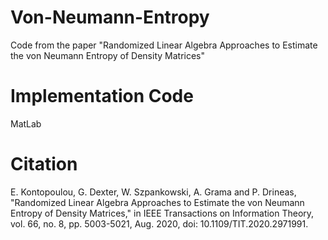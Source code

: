 # Von-Neumann-Entropy
Code from the paper "Randomized Linear Algebra Approaches to Estimate the von Neumann Entropy of Density Matrices"

# Implementation Code
MatLab

# Citation
E. Kontopoulou, G. Dexter, W. Szpankowski, A. Grama and P. Drineas, "Randomized Linear Algebra Approaches to Estimate the von Neumann Entropy of Density Matrices," in IEEE Transactions on Information Theory, vol. 66, no. 8, pp. 5003-5021, Aug. 2020, doi: 10.1109/TIT.2020.2971991.
